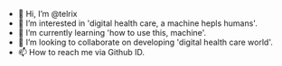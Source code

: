 - 👋 Hi, I’m @telrix
- 👀 I’m interested in 'digital health care, a machine hepls humans'.
- 🌱 I’m currently learning 'how to use this, machine'.
- 💞️ I’m looking to collaborate on developing 'digital health care world'.
- 📫 How to reach me via Github ID.

<!---
telrix/telrix is a ✨ special ✨ repository because its `README.md` (this file) appears on your GitHub profile.
You can click the Preview link to take a look at your changes.
--->
